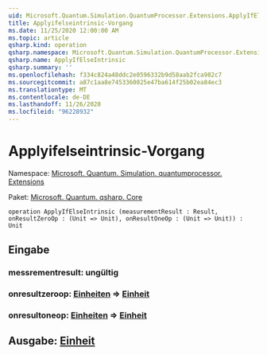 ```yaml
---
uid: Microsoft.Quantum.Simulation.QuantumProcessor.Extensions.ApplyIfElseIntrinsic
title: Applyifelseintrinsic-Vorgang
ms.date: 11/25/2020 12:00:00 AM
ms.topic: article
qsharp.kind: operation
qsharp.namespace: Microsoft.Quantum.Simulation.QuantumProcessor.Extensions
qsharp.name: ApplyIfElseIntrinsic
qsharp.summary: ''
ms.openlocfilehash: f334c824a48ddc2e0596332b9d58aab2fca982c7
ms.sourcegitcommit: a87c1aa8e7453360025e47ba614f25b02ea84ec3
ms.translationtype: MT
ms.contentlocale: de-DE
ms.lasthandoff: 11/26/2020
ms.locfileid: "96228932"
---
```

# <a name="applyifelseintrinsic-operation"></a>Applyifelseintrinsic-Vorgang

Namespace: [Microsoft. Quantum. Simulation. quantumprocessor. Extensions](xref:Microsoft.Quantum.Simulation.QuantumProcessor.Extensions)

Paket: [Microsoft. Quantum. qsharp. Core](https://nuget.org/packages/Microsoft.Quantum.QSharp.Core)




```qsharp
operation ApplyIfElseIntrinsic (measurementResult : Result, onResultZeroOp : (Unit => Unit), onResultOneOp : (Unit => Unit)) : Unit
```


## <a name="input"></a>Eingabe

### <a name="measurementresult--__invalidresult__"></a>messrementresult: __ungültig <Result>__




### <a name="onresultzeroop--unit--unit"></a>onresultzeroop: [Einheiten](xref:microsoft.quantum.lang-ref.unit) => [Einheit](xref:microsoft.quantum.lang-ref.unit) 




### <a name="onresultoneop--unit--unit"></a>onresultoneop: [Einheiten](xref:microsoft.quantum.lang-ref.unit) => [Einheit](xref:microsoft.quantum.lang-ref.unit) 





## <a name="output--unit"></a>Ausgabe: [Einheit](xref:microsoft.quantum.lang-ref.unit)

